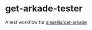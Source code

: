 # get-arkade-tester

A test workflow for [alexellis/get-arkade](https://github.com/alexellis/get-arkade)
